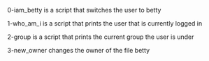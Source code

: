 0-iam_betty is a script that switches the user to betty

1-who_am_i is a script that prints the user that is currently logged in

2-group is a script that prints the current group the user is under

3-new_owner changes the owner of the file betty
